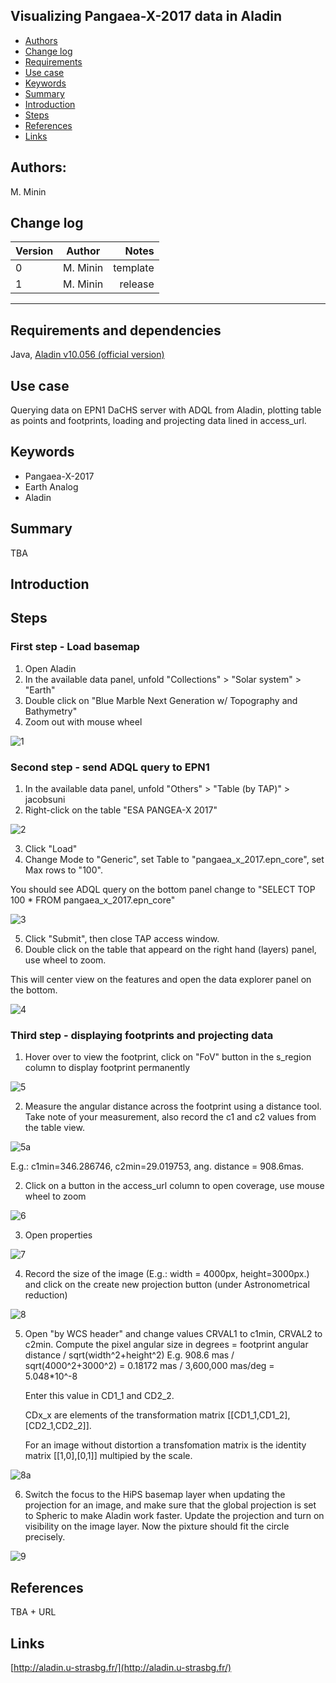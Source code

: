 ## Visualizing Pangaea-X-2017 data in Aladin

* [Authors](#authors)
* [Change log](#change-log)
* [Requirements](#requirements-and-dependencies)
* [Use case](#use-case)
* [Keywords](#keywords)
* [Summary](#summary)
* [Introduction](#introduction)
* [Steps](#steps)
* [References](#references)
* [Links](#links)

## Authors:

M. Minin

## Change log

| Version       | Author        | Notes     |
| ------------- |:-------------:| -----:    |
| 0             | M. Minin      | template  |
| 1             | M. Minin      | release   |

* * *

## Requirements and dependencies
 Java, [Aladin v10.056 (official version)](http://aladin.u-strasbg.fr/java/nph-aladin.pl?frame=downloading)

## Use case
Querying data on EPN1 DaCHS server with ADQL from Aladin, plotting table as points and footprints, loading and projecting data lined in access_url.

## Keywords
* Pangaea-X-2017
* Earth Analog 
* Aladin

## Summary
TBA

## Introduction

## Steps

### First step - Load basemap
1. Open Aladin
2. In the available data panel, unfold "Collections" > "Solar system" > "Earth" 
3. Double click on "Blue Marble Next Generation w/ Topography and Bathymetry"
4. Zoom out with mouse wheel

![1](https://raw.githubusercontent.com/epn-vespa/tutorials/master/Aladin-Earth-Analog/img/1_Aladin_Earth_Analog_small.png)

### Second step - send ADQL query to EPN1
1. In the available data panel, unfold "Others" > "Table (by TAP)" > jacobsuni
2. Right-click on the table "ESA PANGEA-X 2017"

  ![2](https://raw.githubusercontent.com/epn-vespa/tutorials/master/Aladin-Earth-Analog/img/B-2_Aladin_Earth_Analog_small.png)
  
3. Click "Load" 
4. Change Mode to "Generic", set Table to "pangaea_x_2017.epn_core", set Max rows to "100".

  You should see ADQL query on the bottom panel change to "SELECT TOP 100 * FROM pangaea_x_2017.epn_core"
  
  ![3](https://raw.githubusercontent.com/epn-vespa/tutorials/master/Aladin-Earth-Analog/img/3_Aladin_Earth_Analog.png)
  
5. Click "Submit", then close TAP access window.
6. Double click on the table that appeard on the right hand (layers) panel, use wheel to zoom.

  This will center view on the features and open the data explorer panel on the bottom.
  
  ![4](https://raw.githubusercontent.com/epn-vespa/tutorials/master/Aladin-Earth-Analog/img/4_Aladin_Earth_Analog_small.png)

### Third step - displaying footprints and projecting data

1. Hover over to view the footprint, click on "FoV" button in the s_region column to display footprint permanently

  ![5](https://raw.githubusercontent.com/epn-vespa/tutorials/master/Aladin-Earth-Analog/img/5_Aladin_Earth_Analog_small.png)
  
2. Measure the angular distance across the footprint using a distance tool. Take note of your measurement, also record the c1 and c2 values from the table view.

  ![5a](https://raw.githubusercontent.com/epn-vespa/tutorials/master/Aladin-Earth-Analog/img/5a_Aladin_Earth_Analog.png)
  
  E.g.: c1min=346.286746, c2min=29.019753, ang. distance = 908.6mas.
  
2. Click on a button in the access_url column to open coverage, use mouse wheel to zoom

  ![6](https://raw.githubusercontent.com/epn-vespa/tutorials/master/Aladin-Earth-Analog/img/6_Aladin_Earth_Analog_small.png)
  
3. Open properties

  ![7](https://raw.githubusercontent.com/epn-vespa/tutorials/master/Aladin-Earth-Analog/img/7_Aladin_Earth_Analog.png)
  

4. Record the size of the image (E.g.: width = 4000px, height=3000px.) and click on the create new projection button (under Astronometrical reduction)

  ![8](https://raw.githubusercontent.com/epn-vespa/tutorials/master/Aladin-Earth-Analog/img/8_Aladin_Earth_Analog.png)
  
5. Open "by WCS header" and change values CRVAL1 to c1min, CRVAL2 to c2min.
   Compute the pixel angular size in degrees = footprint angular distance / sqrt(width^2+height^2)
   E.g. 908.6 mas / sqrt(4000^2+3000^2) = 0.18172 mas / 3,600,000 mas/deg = 5.048*10^-8
   
   Enter this value in CD1_1 and CD2_2. 

   CDx_x are elements of the transformation matrix [[CD1_1,CD1_2],[CD2_1,CD2_2]]. 
  
   For an image without distortion a transfomation matrix is the identity matrix [[1,0],[0,1]] multipied by the scale. 
   
  ![8a](https://raw.githubusercontent.com/epn-vespa/tutorials/master/Aladin-Earth-Analog/img/8a_Aladin_Earth_Analog.png)

6. Switch the focus to the HiPS basemap layer when updating the projection for an image, and make sure that the global projection is set to Spheric to make Aladin work faster. Update the projection and turn on visibility on the image layer.
Now the pixture should fit the circle precisely.

  ![9](https://raw.githubusercontent.com/epn-vespa/tutorials/master/Aladin-Earth-Analog/img/9_Aladin_Earth_Analog_small.png)

## References

TBA + URL


## Links
[http://aladin.u-strasbg.fr/](http://aladin.u-strasbg.fr/)
